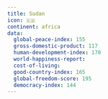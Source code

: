 ```yaml
---
title: Sudan
icon: 🇸🇩
continent: africa
data:
  global-peace-index: 155
  gross-domestic-product: 117
  human-development-index: 170
  world-happiness-report:
  cost-of-living:
  good-country-index: 165
  global-freedom-score: 195
  democracy-index: 144
---
```

